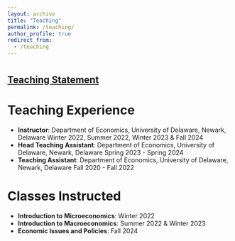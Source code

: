 ```yaml
---
layout: archive
title: "Teaching"
permalink: /teaching/
author_profile: true
redirect_from:
  - /teaching
---
```

#
## [Teaching Statement]()
#
#
Teaching Experience
======
* **Instructor**: Department of Economics, University of Delaware, Newark, Delaware
Winter 2022, Summer 2022, Winter 2023 & Fall 2024
* **Head Teaching Assistant**: Department of Economics, University of Delaware, Newark, Delaware
Spring 2023 - Spring 2024
* **Teaching Assistant**: Department of Economics, University of Delaware, Newark, Delaware
Fall 2020 - Fall 2022


Classes Instructed
======
* **Introduction to Microeconomics**: Winter 2022 
* **Introduction to Macroeconomics**: Summer 2022 & Winter 2023
* **Economic Issues and Policies**: Fall 2024

